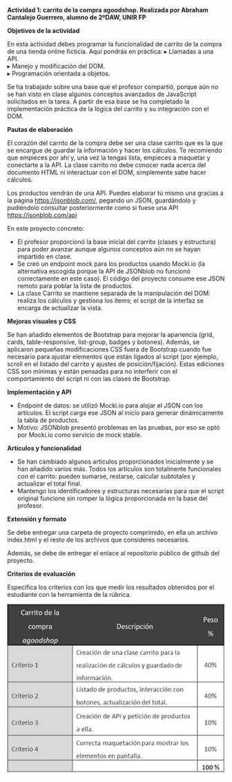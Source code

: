 **Actividad 1: carrito de la compra agoodshop. Realizada por Abraham Cantalejo Guerrero, alumno de 2ºDAW, UNIR FP**

**Objetivos de la actividad**

En esta actividad debes programar la funcionalidad de carrito de la compra de una tienda online ficticia. Aquí pondrás en práctica:
▸	Llamadas a una API.  
▸	Manejo y modificación del DOM.  
▸	Programación orientada a objetos.

Se ha trabajado sobre una base que el profesor compartió, porque aún no se han visto en clase algunos conceptos avanzados de JavaScript solicitados en la tarea. A partir de esa base se ha completado la implementación práctica de la lógica del carrito y su integración con el DOM.

**Pautas de elaboración**

El corazón del carrito de la compra debe ser una clase carrito que es la que se encargue de guardar la información y hacer los cálculos. Te recomiendo que empieces por ahí y, una vez la tengas lista, empieces a maquetar y conectarte a la API. La clase carrito no debe conocer nada acerca del documento HTML ni interactuar con el DOM, simplemente sabe hacer cálculos.

Los productos vendrán de una API. Puedes elaborar tú mismo una gracias a la página https://jsonblob.com/, pegando un JSON, guardándolo y pudiéndolo consultar posteriormente como si fuese una API https://jsonblob.com/api

En este proyecto concreto:
- El profesor proporcionó la base inicial del carrito (clases y estructura) para poder avanzar aunque algunos conceptos aún no se hayan impartido en clase.
- Se creó un endpoint mock para los productos usando Mocki.io (la alternativa escogida porque la API de JSONblob no funcionó correctamente en este caso). El código del proyecto consume ese JSON remoto para poblar la lista de productos.
- La clase Carrito se mantiene separada de la manipulación del DOM: realiza los cálculos y gestiona los ítems; el script de la interfaz se encarga de actualizar la vista.

**Mejoras visuales y CSS**

Se han añadido elementos de Bootstrap para mejorar la apariencia (grid, cards, table-responsive, list-group, badges y botones). Además, se aplicaron pequeñas modificaciones CSS fuera de Bootstrap cuando fue necesario para ajustar elementos que están ligados al script (por ejemplo, scroll en el listado del carrito y ajustes de posición/fijación). Estas ediciones CSS son mínimas y están pensadas para no interferir con el comportamiento del script ni con las clases de Bootstrap.

**Implementación y API**

- Endpoint de datos: se utilizó Mocki.io para alojar el JSON con los artículos. El script carga ese JSON al inicio para generar dinámicamente la tabla de productos.
- Motivo: JSONblob presentó problemas en las pruebas, por eso se optó por Mocki.io como servicio de mock stable.

**Artículos y funcionalidad**

- Se han cambiado algunos artículos proporcionados inicialmente y se han añadido varios más. Todos los artículos son totalmente funcionales con el carrito: pueden sumarse, restarse, calcular subtotales y actualizar el total final.
- Mantengo los identificadores y estructuras necesarias para que el script original funcione sin romper la lógica proporcionada en la base del profesor.

**Extensión y formato**

Se debe entregar una carpeta de proyecto comprimido, en ella un archivo index.html y el resto de los archivos que consideres necesarios.

Además, se debe de entregar el enlace al repositorio público de github del proyecto.

**Criterios de evaluación**

Especifica los criterios con los que medir los resultados obtenidos por el estudiante con la herramienta de la rúbrica.

![alt text](image.png)